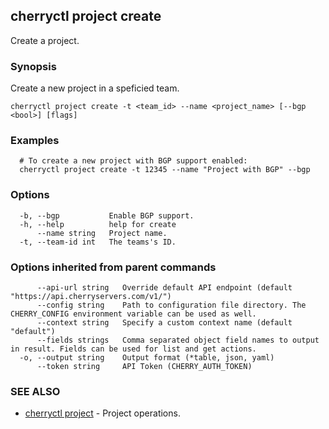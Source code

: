 ## cherryctl project create

Create a project.

### Synopsis

Create a new project in a speficied team.

```
cherryctl project create -t <team_id> --name <project_name> [--bgp <bool>] [flags]
```

### Examples

```
  # To create a new project with BGP support enabled:
  cherryctl project create -t 12345 --name "Project with BGP" --bgp
```

### Options

```
  -b, --bgp           Enable BGP support.
  -h, --help          help for create
      --name string   Project name.
  -t, --team-id int   The teams's ID.
```

### Options inherited from parent commands

```
      --api-url string   Override default API endpoint (default "https://api.cherryservers.com/v1/")
      --config string    Path to configuration file directory. The CHERRY_CONFIG environment variable can be used as well.
      --context string   Specify a custom context name (default "default")
      --fields strings   Comma separated object field names to output in result. Fields can be used for list and get actions.
  -o, --output string    Output format (*table, json, yaml)
      --token string     API Token (CHERRY_AUTH_TOKEN)
```

### SEE ALSO

* [cherryctl project](cherryctl_project.md)	 - Project operations.

